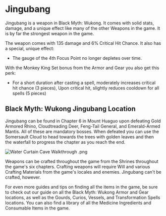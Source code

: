 # Jingubang

Jingubang is a weapon in Black Myth: Wukong. It comes with solid stats, damage, and a unique effect like many of the other Weapons in the game. It is by far the strongest weapon in the game. 

The weapon comes with 135 damage and 6% Critical Hit Chance. It also has a special, unique effect: 

  * The gauge of the 4th Focus Point no longer depletes over time. 

With the Monkey King Set bonus from the Armor and Gear you also get this perk: 

  * For a short duration after casting a spell, moderately increases critical hit chance (3 pieces), Upon critical hit, slightly reduces cooldown for all spells (5 pieces)

## Black Myth: Wukong Jingubang Location

Jingubang can be found in Chapter 6 in Mount Huaguo upon defeating Gold Armored Rhino, Cloudtreading Deer, Feng-Tail General, and Emerald-Armed Mantis. All of these are mandatory bosses. When defeated you can use the Somersault Cloud to head towards the trees with golden leaves and then the waterfall to progress the chapter as you reach the end. 

![Water Curtain Cave Walkthrough .png](https://oyster.ignimgs.com/mediawiki/apis.ign.com/black-myth-wukong/d/df/Water_Curtain_Cave_Walkthrough_.png)

Weapons can be crafted throughout the game from the Shrines throughout the game's six chapters. Crafting weapons will require Will and various Crafting Materials from the game's locales and enemies. Jingubang can't be crafted, however. 

For even more guides and tips on finding all the items in the game, be sure to check out our guide on all the Black Myth: Wukong Armor and Gear locations, as well as the Gourds, Curios, Vessels, and Transformation Spells locations. You can also find a library of all the Medicine Ingredients and Consumable Items in the game. 
